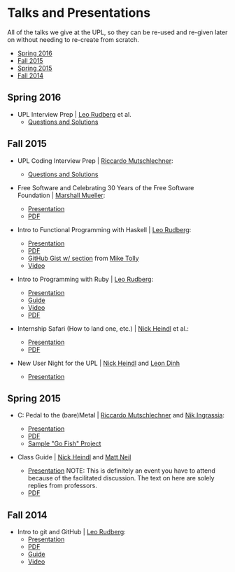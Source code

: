 # Talks and Presentations
All of the talks we give at the UPL, so they can be re-used and re-given later on without needing to re-create from scratch. 

* [Spring 2016](#spring-2016)
* [Fall 2015](#fall-2015)
* [Spring 2015](#spring-2015)
* [Fall 2014](#fall-2014)

## Spring 2016

* UPL Interview Prep | [Leo Rudberg](https://github.com/LOZORD) et al.
  * [Questions and Solutions](https://github.com/UW-UPL/InterviewPrepJan2016)

## Fall 2015

* UPL Coding Interview Prep | [Riccardo Mutschlechner](https://github.com/ricky54326):
  * [Questions and Solutions](http://pages.cs.wisc.edu/~riccardo/interviewprep.html)

* Free Software and Celebrating 30 Years of the Free Software Foundation | [Marshall Mueller](https://github.com/marshmue):
  * [Presentation](https://docs.google.com/presentation/d/1k_uHwjWm1eCcm2mdxRhRgmAZ_2GiIltPTHdVKKya3fA/edit?usp=sharing) 
  * [PDF](https://github.com/UW-UPL/Talks/blob/master/archive/Free%20Software%20and%20Celebrating%2030%20Years%20of%20the%20FSF.pdf)

* Intro to Functional Programming with Haskell | [Leo Rudberg](https://github.com/LOZORD):
  * [Presentation](https://docs.google.com/presentation/d/1xxfZseaQncqUq3UHGbW1LeTmNsg9Voun_uDWjJf2J3I/edit?usp=sharing)
  * [PDF](https://github.com/UW-UPL/Talks/blob/master/archive/intro_to_fp.pdf)
  * [GitHub Gist w/ section](https://gist.github.com/LOZORD/9d23396e4206a5b1cb02) from [ Mike Tolly](https://github.com/mtolly)
  * [Video](https://www.youtube.com/watch?v=lvn6hpL1QAU)

* Intro to Programming with Ruby | [Leo Rudberg](https://github.com/LOZORD):
  * [Presentation](https://docs.google.com/presentation/d/12xJS1OAN2QcIPfRA99OzQq2BahW6pSEQcf5sAs6x_vg/edit?usp=sharing)
  * [Guide](https://gist.github.com/LOZORD/4125803c951334077807)
  * [Video](https://www.youtube.com/watch?v=R8cDQy9tOfs)
  * [PDF](https://github.com/UW-UPL/Talks/blob/master/archive/uplvls_learn_to_program_with_ruby.pdf)

* Internship Safari (How to land one, etc.) | [Nick Heindl](https://github.com/katamaritaco) et al.:
  * [Presentation](https://docs.google.com/presentation/d/1vROkXJTpEufwBwy89dkAk6wGmFF5ffzOvkz6f-yDdb4/edit?usp=sharing)
  * [PDF](https://github.com/UW-UPL/Talks/blob/master/archive/InternshipPresentationFall2015.pdf)

* New User Night for the UPL | [Nick Heindl](https://github.com/katamaritaco) and [Leon Dinh](https://github.com/lwdinh)
  * [Presentation](https://docs.google.com/presentation/d/1ah4n5i9OsIJUNzbXGYr3DeIli-DG8ZPquQR9EXm6hUY/edit?usp=sharing)


## Spring 2015
* C: Pedal to the (bare)Metal | [Riccardo Mutschlechner](https://github.com/Ricky54326) and [Nik Ingrassia](https://github.com/ningrassia):
  * [Presentation](https://docs.google.com/presentation/d/1BKXF8-FFSM_eFj2Ygb3z6P2Xeu_F7eLRYzxEcD8jpok/edit?usp=sharing)
  * [PDF](https://github.com/UW-UPL/Talks/blob/master/archive/UPL%20C%20Talk.pdf)
  * [Sample "Go Fish" Project](https://github.com/UW-UPL/Sample-C-Program-gofish)

* Class Guide | [Nick Heindl](https://github.com/katamaritaco) and [Matt Neil](https://github.com/mjneil)
  * [Presentation](https://docs.google.com/presentation/d/1nbUtkXpk5PHGwccQjsp1if6iSBRNPEkRsBBXd7hiPak/edit?usp=sharing) NOTE: This is definitely an event you have to attend because of the facilitated discussion. The text on here are solely replies from professors.
  * [PDF](https://github.com/UW-UPL/Talks/blob/master/archive/UPL%20CS%20Class%20Event.pdf)

## Fall 2014
* Intro to git and GitHub | [Leo Rudberg](https://github.com/LOZORD):
  * [Presentation](http://docs.google.com/presentation/d/1sYdEPNwpe8chFWLFU6kbSAnnop2ifaJGDlsY3ZagGXU/edit?usp=sharing)
  * [PDF](https://github.com/UW-UPL/Talks/blob/master/archive/uplvls_git_github.pdf)
  * [Guide](https://gist.github.com/LOZORD/3f4271e461f6d8aaa99d)
  * [Video](http://youtu.be/qmJpVoAF3OY)
